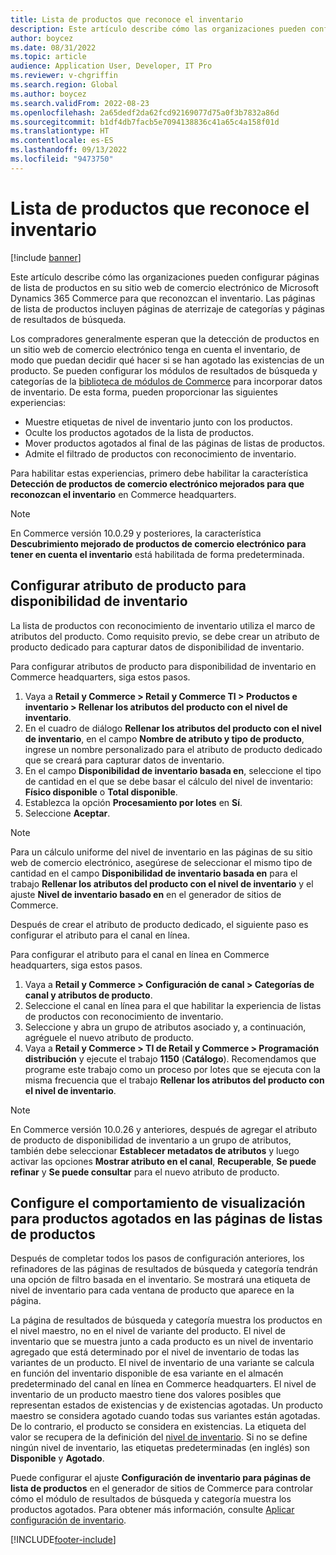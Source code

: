 ```yaml
---
title: Lista de productos que reconoce el inventario
description: Este artículo describe cómo las organizaciones pueden configurar páginas de lista de productos en su sitio web de comercio electrónico de Microsoft Dynamics 365 Commerce para que reconozcan el inventario.
author: boycez
ms.date: 08/31/2022
ms.topic: article
audience: Application User, Developer, IT Pro
ms.reviewer: v-chgriffin
ms.search.region: Global
ms.author: boycez
ms.search.validFrom: 2022-08-23
ms.openlocfilehash: 2a65dedf2da62fcd92169077d75a0f3b7832a86d
ms.sourcegitcommit: b1df4db7facb5e7094138836c41a65c4a158f01d
ms.translationtype: HT
ms.contentlocale: es-ES
ms.lasthandoff: 09/13/2022
ms.locfileid: "9473750"
---
```

# <a name="inventory-aware-product-listing"></a>Lista de productos que reconoce el inventario

[!include [banner](../includes/banner.md)]

Este artículo describe cómo las organizaciones pueden configurar páginas de lista de productos en su sitio web de comercio electrónico de Microsoft Dynamics 365 Commerce para que reconozcan el inventario. Las páginas de lista de productos incluyen páginas de aterrizaje de categorías y páginas de resultados de búsqueda.

Los compradores generalmente esperan que la detección de productos en un sitio web de comercio electrónico tenga en cuenta el inventario, de modo que puedan decidir qué hacer si se han agotado las existencias de un producto. Se pueden configurar los módulos de resultados de búsqueda y categorías de la [biblioteca de módulos de Commerce](starter-kit-overview.md) para incorporar datos de inventario. De esta forma, pueden proporcionar las siguientes experiencias:

- Muestre etiquetas de nivel de inventario junto con los productos.
- Oculte los productos agotados de la lista de productos.
- Mover productos agotados al final de las páginas de listas de productos.
- Admite el filtrado de productos con reconocimiento de inventario.

Para habilitar estas experiencias, primero debe habilitar la característica **Detección de productos de comercio electrónico mejorados para que reconozcan el inventario** en Commerce headquarters.

> [!NOTE]
> En Commerce versión 10.0.29 y posteriores, la característica **Descubrimiento mejorado de productos de comercio electrónico para tener en cuenta el inventario** está habilitada de forma predeterminada.

## <a name="set-up-product-attribute-for-inventory-availability"></a>Configurar atributo de producto para disponibilidad de inventario

La lista de productos con reconocimiento de inventario utiliza el marco de atributos del producto. Como requisito previo, se debe crear un atributo de producto dedicado para capturar datos de disponibilidad de inventario.

Para configurar atributos de producto para disponibilidad de inventario en Commerce headquarters, siga estos pasos.

1. Vaya a **Retail y Commerce \> Retail y Commerce TI \> Productos e inventario \> Rellenar los atributos del producto con el nivel de inventario**.
1. En el cuadro de diálogo **Rellenar los atributos del producto con el nivel de inventario**, en el campo **Nombre de atributo y tipo de producto**, ingrese un nombre personalizado para el atributo de producto dedicado que se creará para capturar datos de inventario.
1. En el campo **Disponibilidad de inventario basada en**, seleccione el tipo de cantidad en el que se debe basar el cálculo del nivel de inventario: **Físico disponible** o **Total disponible**.
1. Establezca la opción **Procesamiento por lotes** en **Sí**.
1. Seleccione **Aceptar**.

> [!NOTE]
> Para un cálculo uniforme del nivel de inventario en las páginas de su sitio web de comercio electrónico, asegúrese de seleccionar el mismo tipo de cantidad en el campo **Disponibilidad de inventario basada en** para el trabajo **Rellenar los atributos del producto con el nivel de inventario** y el ajuste **Nivel de inventario basado en** en el generador de sitios de Commerce.

Después de crear el atributo de producto dedicado, el siguiente paso es configurar el atributo para el canal en línea.

Para configurar el atributo para el canal en línea en Commerce headquarters, siga estos pasos.

1. Vaya a **Retail y Commerce \> Configuración de canal \> Categorías de canal y atributos de producto**.
1. Seleccione el canal en línea para el que habilitar la experiencia de listas de productos con reconocimiento de inventario.
1. Seleccione y abra un grupo de atributos asociado y, a continuación, agréguele el nuevo atributo de producto.
1. Vaya a **Retail y Commerce \> TI de Retail y Commerce \> Programación distribución** y ejecute el trabajo **1150** (**Catálogo**). Recomendamos que programe este trabajo como un proceso por lotes que se ejecuta con la misma frecuencia que el trabajo **Rellenar los atributos del producto con el nivel de inventario**.

> [!NOTE]
> En Commerce versión 10.0.26 y anteriores, después de agregar el atributo de producto de disponibilidad de inventario a un grupo de atributos, también debe seleccionar **Establecer metadatos de atributos** y luego activar las opciones **Mostrar atributo en el canal**, **Recuperable**, **Se puede refinar** y **Se puede consultar** para el nuevo atributo de producto.

## <a name="configure-the-display-behavior-for-out-of-stock-products-on-product-listing-pages"></a>Configure el comportamiento de visualización para productos agotados en las páginas de listas de productos

Después de completar todos los pasos de configuración anteriores, los refinadores de las páginas de resultados de búsqueda y categoría tendrán una opción de filtro basada en el inventario. Se mostrará una etiqueta de nivel de inventario para cada ventana de producto que aparece en la página.

La página de resultados de búsqueda y categoría muestra los productos en el nivel maestro, no en el nivel de variante del producto. El nivel de inventario que se muestra junto a cada producto es un nivel de inventario agregado que está determinado por el nivel de inventario de todas las variantes de un producto. El nivel de inventario de una variante se calcula en función del inventario disponible de esa variante en el almacén predeterminado del canal en línea en Commerce headquarters. El nivel de inventario de un producto maestro tiene dos valores posibles que representan estados de existencias y de existencias agotadas. Un producto maestro se considera agotado cuando todas sus variantes están agotadas. De lo contrario, el producto se considera en existencias. La etiqueta del valor se recupera de la definición del [nivel de inventario](inventory-buffers-levels.md). Si no se define ningún nivel de inventario, las etiquetas predeterminadas (en inglés) son **Disponible** y **Agotado**.

Puede configurar el ajuste **Configuración de inventario para páginas de lista de productos** en el generador de sitios de Commerce para controlar cómo el módulo de resultados de búsqueda y categoría muestra los productos agotados. Para obtener más información, consulte [Aplicar configuración de inventario](inventory-settings.md).

[!INCLUDE[footer-include](../includes/footer-banner.md)]
